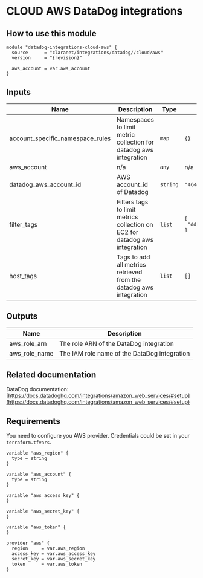 # CLOUD AWS DataDog integrations

## How to use this module

```hcl
module "datadog-integrations-cloud-aws" {
  source      = "claranet/integrations/datadog//cloud/aws"
  version     = "{revision}"

  aws_account = var.aws_account
}

```

## Inputs

| Name | Description | Type | Default | Required |
|------|-------------|------|---------|:-----:|
| account\_specific\_namespace\_rules | Namespaces to limit metric collection for datadog aws integration | `map` | `{}` | no |
| aws\_account | n/a | `any` | n/a | yes |
| datadog\_aws\_account\_id | AWS account\_id of Datadog | `string` | `"464622532012"` | no |
| filter\_tags | Filters tags to limit metrics collection on EC2 for datadog aws integration | `list` | <pre>[<br>  "dd_monitoring:enabled"<br>]<br></pre> | no |
| host\_tags | Tags to add all metrics retrieved from the datadog aws integration | `list` | `[]` | no |

## Outputs

| Name | Description |
|------|-------------|
| aws\_role\_arn | The role ARN of the DataDog integration |
| aws\_role\_name | The IAM role name of the DataDog integration |

## Related documentation

DataDog documentation: [https://docs.datadoghq.com/integrations/amazon_web_services/#setup](https://docs.datadoghq.com/integrations/amazon_web_services/#setup)

## Requirements

You need to configure you AWS provider.
Credentials could be set in your `terraform.tfvars`.

```
variable "aws_region" {
  type = string
}

variable "aws_account" {
  type = string
}

variable "aws_access_key" {
}

variable "aws_secret_key" {
}

variable "aws_token" {
}

provider "aws" {
  region     = var.aws_region
  access_key = var.aws_access_key
  secret_key = var.aws_secret_key
  token      = var.aws_token
}

```

